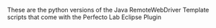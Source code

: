 These are the python versions of the Java RemoteWebDriver Template scripts that come with the Perfecto Lab Eclipse Plugin
